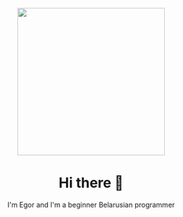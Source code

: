 <p align="center">
  <img src="https://media.giphy.com/media/vzO0Vc8b2VBLi/giphy.gif" width="300px">
</p>

<h1 align="center">Hi there 👋</h1>
<div align="center">I'm Egor and I'm a beginner Belarusian programmer</div>



<!--
**Kovach2/Kovach2** is a ✨ _special_ ✨ repository because its `README.md` (this file) appears on your GitHub profile.

Here are some ideas to get you started:

- 🔭 I’m currently working on ...
- 🌱 I’m currently learning ...
- 👯 I’m looking to collaborate on ...
- 🤔 I’m looking for help with ...
- 💬 Ask me about ...
- 📫 How to reach me: ...
- 😄 Pronouns: ...
- ⚡ Fun fact: ...
-->

